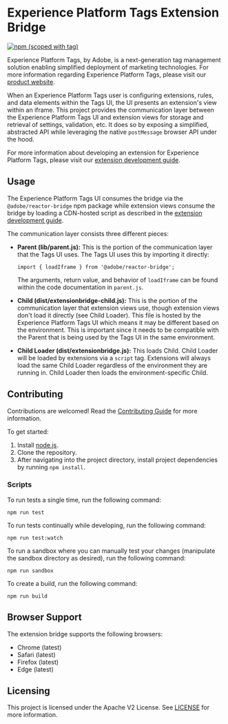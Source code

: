 # Experience Platform Tags Extension Bridge

[![npm (scoped with tag)](https://img.shields.io/npm/v/@adobe/reactor-bridge.svg?style=flat)](https://www.npmjs.com/package/@adobe/reactor-bridge)

Experience Platform Tags, by Adobe, is a next-generation tag management solution enabling simplified deployment of marketing technologies. For more information regarding Experience Platform Tags, please visit our [product website](http://www.adobe.com/enterprise/cloud-platform/launch.html).

When an Experience Platform Tags user is configuring extensions, rules, and data elements within the Tags UI, the UI presents an extension's view within an iframe. This project provides the communication layer between the Experience Platform Tags UI and extension views for storage and retrieval of settings, validation, etc. It does so by exposing a simplified, abstracted API while leveraging the native `postMessage` browser API under the hood.

For more information about developing an extension for Experience Platform Tags, please visit our [extension development guide](https://experienceleague.adobe.com/docs/experience-platform/tags/extension-dev/overview.html?lang=en).

## Usage

The Experience Platform Tags UI consumes the bridge via the `@adobe/reactor-bridge` npm package while extension views consume the bridge by loading a CDN-hosted script as described in the [extension development guide](https://experienceleague.adobe.com/docs/experience-platform/tags/extension-dev/overview.html?lang=en).

The communication layer consists three different pieces:

* **Parent (lib/parent.js):** This is the portion of the communication layer that the Tags UI uses. The Tags UI uses this by importing it directly:

  `import { loadIframe } from '@adobe/reactor-bridge';`
  
  The arguments, return value, and behavior of `loadIframe` can be found within the code documentation in `parent.js`.

* **Child (dist/extensionbridge-child.js):** This is the portion of the communication layer that extension views use, though extension views don't load it directly (see Child Loader). This file is hosted by the Experience Platform Tags UI which means it may be different based on the environment. This is important since it needs to be compatible with the Parent that is being used by the Tags UI in the same environment.
* **Child Loader (dist/extensionbridge.js):** This loads Child. Child Loader will be loaded by extensions via a `script` tag. Extensions will always load the same Child Loader regardless of the environment they are running in. Child Loader then loads the environment-specific Child.

## Contributing

Contributions are welcomed! Read the [Contributing Guide](CONTRIBUTING.md) for more information.

To get started:

1. Install [node.js](https://nodejs.org/).
3. Clone the repository.
4. After navigating into the project directory, install project dependencies by running `npm install`.

### Scripts

To run tests a single time, run the following command:

`npm run test`

To run tests continually while developing, run the following command:

`npm run test:watch`

To run a sandbox where you can manually test your changes (manipulate the sandbox directory as desired), run the following command:

`npm run sandbox`

To create a build, run the following command:

`npm run build`

## Browser Support

The extension bridge supports the following browsers:

* Chrome (latest)
* Safari (latest)
* Firefox (latest)
* Edge (latest)
 
## Licensing

This project is licensed under the Apache V2 License. See [LICENSE](LICENSE) for more information.

